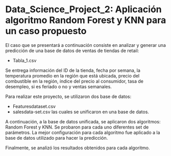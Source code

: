 # Data_Science_Project_2: Aplicación algoritmo Random Forest y KNN para un caso propuesto

El caso que se presentará a continuación consiste en analizar y generar una
predicción de una base de datos de ventas de tiendas de retail:
- Tabla_1.csv

Se entrega información del ID de la tienda, fecha por semana, la temperatura promedio en la
región que está ubicada, precio del combustible en la región, índice del precio al
consumidor, tasa de desempleo, si es feriado o no y ventas semanales.

Para realizar este proyecto, se utilizaron dos base de datos:
- Featuresdataset.csv
- salesdata-set.csv
las cuales se unificaron en una base de datos.

A continuación, a la base de datos unificada, se aplicaron dos algoritmos: Random Forest
y KNN. Se probaron para cada uno diferentes set de parámetros. La mejor configuración para
cada algoritmo fue aplicado a la base de datos utilizado para hacer la predicción. 

Finalmente, se analizó los resultados obtenidos para cada algoritmo.
